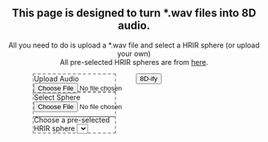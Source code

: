 <style>
  .center {
    margin: 0 auto;
  }
  .big {
    width: 80%;
  }
  .small {
    width: 40%;
    display: inline-block;
    border: 2px dashed #9CA091;
    margin-right: 10%;
    float: left;
  }
  p, h1, h2{
    text-align: center;
  }
  .small p, input, select {
    margin-bottom: -5px;
  }
  .small hr {
    margin-bottom: -3px;
  }
  .site-footer {
    padding-top: 2rem;
    margin-top: 12rem;
    border-top: solid 1px #eff0f1;
  }  
</style>
## This page is designed to turn \*.wav files into 8D audio.
All you need to do is upload a \*.wav file and select a HRIR sphere (or upload your own)\
All pre-selected HRIR spheres are from [here](https://github.com/mrDIMAS/hrir_sphere_builder/tree/master/hrtf_base/IRCAM).
<div class="center big">
  <div class="small">
    Upload Audio
    <input type="file" id="audio-file">
  </div>
  <div class="small">
    Select Sphere
    <input type="file" id="hrir-file-upload">
    <hr>
    <label for="hrir-select">Choose a pre-selected HRIR sphere</label>
    <select name="hrir-select" id="hrir-select"></select>
  </div>
</div>
<div class="center big">
  <div class="center">
    <button id="parse" onclick="parseAudio()">8D-ify</button>
  </div>
</div>
